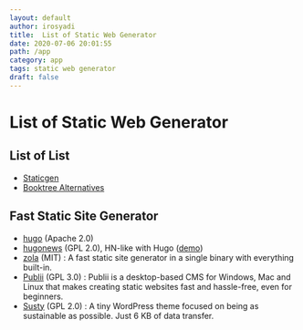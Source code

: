 ```yaml
---
layout: default
author: irosyadi
title:  List of Static Web Generator
date: 2020-07-06 20:01:55
path: /app
category: app
tags: static web generator
draft: false
---
```


# List of Static Web Generator

## List of List
- [Staticgen](https://www.staticgen.com/)
- [Booktree Alternatives](https://booktree.github.io/alternatives/)

## Fast Static Site Generator
- [hugo](https://github.com/gohugoio/hugo) (Apache 2.0)  
- [hugonews](https://github.com/spaghettiwews/hugonews) (GPL 2.0), HN-like with Hugo ([demo](https://themes.gohugo.io/theme/hugonews/))  
- [zola](https://github.com/getzola/zola) (MIT) : A fast static site generator in a single binary with everything built-in.
- [Publii](https://github.com/GetPublii/Publii) (GPL 3.0)  : Publii is a desktop-based CMS for Windows, Mac and Linux that makes creating static websites fast and hassle-free, even for beginners.
- [Susty](https://github.com/jacklenox/susty) (GPL 2.0)  : A tiny WordPress theme focused on being as sustainable as possible. Just 6 KB of data transfer.
